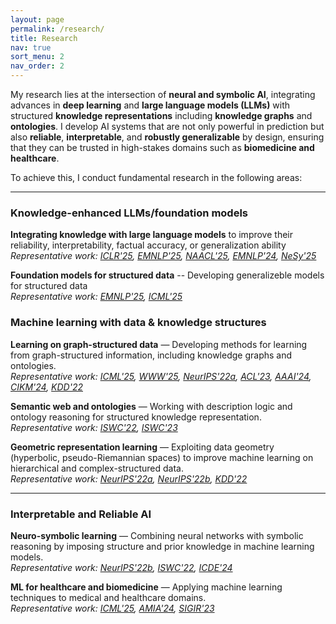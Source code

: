```yaml
---
layout: page
permalink: /research/
title: Research
nav: true
sort_menu: 2
nav_order: 2
---
```


My research lies at the intersection of **neural and symbolic AI**, integrating advances in **deep learning** and **large language models (LLMs)** with structured **knowledge representations** including **knowledge graphs** and **ontologies**. I develop AI systems that are not only powerful in prediction but also **reliable**, **interpretable**, and **robustly generalizable** by design, ensuring that they can be trusted in high-stakes domains such as **biomedicine and healthcare**.


To achieve this, I conduct fundamental research in the following areas:

---


### Knowledge-enhanced LLMs/foundation models

**Integrating knowledge with large language models** to improve their reliability, interpretability, factual accuracy, or generalization ability
<br>*Representative work: [ICLR'25](), [EMNLP'25](), [NAACL'25](), [EMNLP'24](), [NeSy'25]()*

**Foundation models for structured data** -- Developing generalizeble models for structured data
<br>*Representative work: [EMNLP'25](), [ICML'25]()*


### Machine learning with data & knowledge structures

**Learning on graph-structured data** — Developing methods for learning from graph-structured information, including knowledge graphs and ontologies.
<br>*Representative work: [ICML'25](), [WWW'25](), [NeurIPS'22a](), [ACL'23](), [AAAI'24](), [CIKM'24](), [KDD'22]()*

**Semantic web and ontologies** — Working with description logic and ontology reasoning for structured knowledge representation.
<br>*Representative work: [ISWC'22](link), [ISWC'23](link)*

**Geometric representation learning** — Exploiting data geometry (hyperbolic, pseudo-Riemannian spaces) to improve machine learning on hierarchical and complex-structured data.
<br>*Representative work: [NeurIPS'22a](), [NeurIPS'22b](), [KDD'22]()*

---

### Interpretable and Reliable AI

**Neuro-symbolic learning** — Combining neural networks with symbolic reasoning by imposing structure and prior knowledge in machine learning models.
<br>*Representative work: [NeurIPS'22b](link), [ISWC'22](link), [ICDE'24](link)*

**ML for healthcare and biomedicine** — Applying machine learning techniques to medical and healthcare domains.
<br>*Representative work: [ICML'25](),  [AMIA'24](), [SIGIR'23]()*







